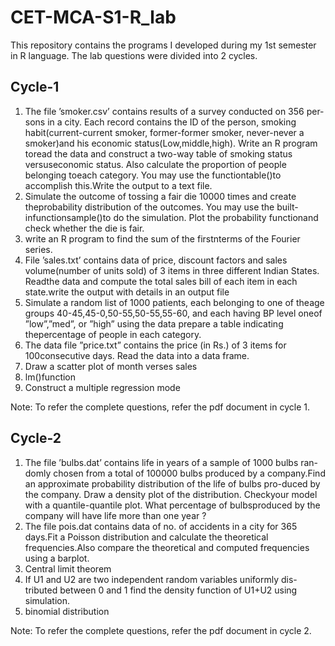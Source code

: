 # CET-MCA-S1-R_lab
This repository contains the programs I developed during my 1st semester in R language. The lab questions were divided into 2 cycles.

## Cycle-1

1. The file ’smoker.csv’ contains results of a survey conducted on 356 per-sons in a city.  Each record contains the ID of the person, smoking habit(current-current smoker, former-former smoker, never-never a smoker)and  his  economic  status(Low,middle,high).   Write  an  R  program  toread the data and construct a two-way table of smoking status versuseconomic status.  Also calculate the proportion of people belonging toeach category.  You may use the functiontable()to accomplish this.Write the output to a text file.
2. Simulate the outcome of tossing a fair die 10000 times and create theprobability  distribution  of  the  outcomes.   You  may  use  the  built-infunctionsample()to do the simulation.  Plot the probability functionand check whether the die is fair.
3. write an R program to find the sum of the firstnterms of the Fourier series.
4. File ’sales.txt’ contains data of price, discount factors and sales volume(number of units sold) of 3 items in three different Indian States.  Readthe data and compute the total sales bill of each item in each state.write the output with details in an output file
5. Simulate a random list of 1000 patients, each belonging to one of theage groups 40-45,45-0,50-55,50-55,55-60, and each having BP level oneof ”low”,”med”, or ”high” using the data prepare a table indicating thepercentage of people in each category.
6. The data file ”price.txt” contains the price (in Rs.)  of 3 items for 100consecutive days.  Read the data into a data frame.
7. Draw a scatter plot of month verses sales
8. lm()function
9. Construct a multiple regression mode

Note: To refer the complete questions, refer the pdf document in cycle 1.

## Cycle-2

1. The file ’bulbs.dat’ contains life in years of a sample of 1000 bulbs ran-domly  chosen  from  a  total  of  100000  bulbs  produced  by  a  company.Find an approximate probability distribution of the life of bulbs pro-duced by the company.  Draw a density plot of the distribution.  Checkyour  model  with  a  quantile-quantile  plot.   What  percentage  of  bulbsproduced by the company will have life more than one year ?
2. The file pois.dat contains data of no.  of accidents in a city for 365 days.Fit  a  Poisson  distribution  and  calculate  the  theoretical  frequencies.Also  compare  the  theoretical  and  computed  frequencies  using  a  barplot.
3. Central limit theorem
4. If U1 and U2 are  two  independent  random  variables  uniformly  dis-tributed  between  0  and  1  find  the  density  function  of U1+U2 using simulation.
5. binomial distribution

Note: To refer the complete questions, refer the pdf document in cycle 2.

